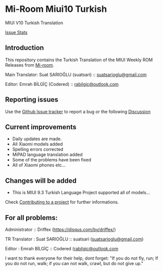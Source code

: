 # Mi-Room Miui10 Turkish
MIUI V10 Turkish Translation

[Issue Stats](https://github.com/suatsari/Mi-Room_miui10_Turkish/issues)

## Introduction

This repository contains the Turkish Translation of the MIUI Weekly ROM Releases from [Mi-room](http://portal.mi-room.ru/).

Main Translator:
Suat SARIOĞLU (suatsari) :: suatsarioglu@gmail.com

Editor:
Emrah BİLGİÇ (Codered) :: rabilgic@outlook.com

## Reporting issues

Use the [Github Issue tracker](https://github.com/suatsari/Mi-Room_miui10_Turkish/issues) to report a bug or the following [Discussion](http://portal.mi-room.ru/)


## Current improvements

* Daily updates are made.
* All Xiaomi models added
* Spelling errors corrected
* MiPAD language translation added
* Some of the problems have been fixed
* All of Xiaomi phones etc...

## Changes will be added

* This is MIUI 9.3 Turkish Language Project supported all of models...

Check [Contributing to a project](https://guides.github.com/activities/forking) for further informations.

## For all problems:
Administrator :: Driffex (https://disqus.com/by/driffex/)

TR Translator : Suat SARIOĞLU     :: suatsari (suatsarioglu@gmail.com)

Editor : Emrah BİLGİÇ  :: Codered (rabilgic@outlook.com

I want to thank everyone for their help, dont forget: "If you do not fly, run; If you do not run, walk; if you can not walk, crawl, but do not give up."
